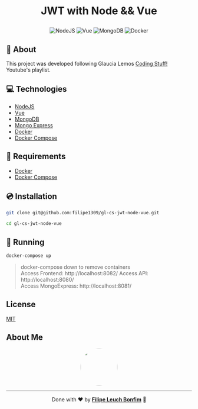 # <p align="center">JWT with Node && Vue</p>

<p align="center">
    <img src="https://img.shields.io/badge/Code-NodeJS-informational?style=flat-square&logo=javascript&color=339933&logoColor=339933" alt="NodeJS"/>
    <img src="https://img.shields.io/badge/Code-Vue-informational?style=flat-square&logo=vue-js&color=4FC08D&logoColor=4FC08D" alt="Vue"/>
    <img src="https://img.shields.io/badge/DB-MongoDB-informational?style=flat-square&logo=mongodb&color=47A248&logoColor=47A248" alt="MongoDB"/>
    <img src="https://img.shields.io/badge/Tools-Docker-informational?style=flat-square&logo=docker&color=2496ED" alt="Docker"/>
</p>

## 💬 About

This project was developed following Glaucia Lemos [Coding Stuff!](https://www.youtube.com/playlist?list=PLb2HQ45KP0Ws0Zy6PHquJhBIaGLKcLaf6) Youtube's playlist.

## :computer: Technologies

- [NodeJS](https://nodejs.org/en/)
- [Vue](https://vuejs.org/)
- [MongoDB](https://www.mongodb.com/)
- [Mongo Express](https://github.com/mongo-express/mongo-express)
- [Docker](https://www.docker.com/)
- [Docker Compose](https://docs.docker.com/compose/)

## :scroll: Requirements

- [Docker](https://www.docker.com/)
- [Docker Compose](https://docs.docker.com/compose/)

## :cd: Installation

```sh
git clone git@github.com:filipe1309/gl-cs-jwt-node-vue.git
```

```sh
cd gl-cs-jwt-node-vue
```

## :runner: Running

```sh
docker-compose up
```

> docker-compose down to remove containers  
> Access Frontend: http://localhost:8082/
> Access API: http://localhost:8080/  
> Access MongoExpress: http://localhost:8081/

## License

[MIT](https://choosealicense.com/licenses/mit/)

## About Me

<p align="center">
    <a style="font-weight: bold" href="https://www.linkedin.com/in/filipe1309/">
    <img style="border-radius:50%" width="100px; "src="https://avatars.githubusercontent.com/u/2081014?s=60&v=4"/>
    </a>
</p>

---

<p align="center">
Done with ♥ by <a style="font-weight: bold" href="https://www.linkedin.com/in/filipe1309/">Filipe Leuch Bonfim</a> 🖖
</p>
